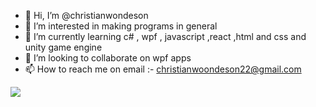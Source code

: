 - 👋 Hi, I’m @christianwondeson
- 👀 I’m interested in making programs in general
- 🌱 I’m currently learning c# , wpf , javascript ,react ,html and css and unity game engine
- 💞️ I’m looking to collaborate on wpf apps
- 📫 How to reach me on email :- christianwoondeson22@gmail.com
  
 <img src="https://github-readme-stats.vercel.app/api?username=christianwondeson&&show_icons=true&title_color=#30b1b3&icon_color=bb2acf&text_color=daf7dc&bg_color=151515"/>
<!---
christianwondeson/christianwondeson is a ✨ special ✨ repository because its `README.md` (this file) appears on your GitHub profile.
You can click the Preview link to take a look at your changes.
--->
